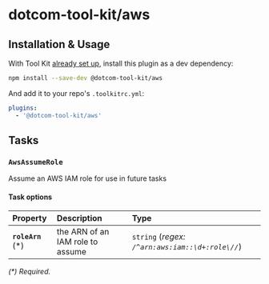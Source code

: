 # dotcom-tool-kit/aws

## Installation & Usage

With Tool Kit [already set up](https://github.com/financial-times/dotcom-tool-kit#installing-and-using-tool-kit), install this plugin as a dev dependency:

```sh
npm install --save-dev @dotcom-tool-kit/aws
```

And add it to your repo's `.toolkitrc.yml`:

```yml
plugins:
  - '@dotcom-tool-kit/aws'
```

<!-- begin autogenerated docs -->
## Tasks

### `AwsAssumeRole`

Assume an AWS IAM role for use in future tasks
#### Task options

| Property           | Description                      | Type                                             |
| :----------------- | :------------------------------- | :----------------------------------------------- |
| **`roleArn`** (\*) | the ARN of an IAM role to assume | `string` (_regex: `/^arn:aws:iam::\d+:role\//`_) |

_(\*) Required._
<!-- end autogenerated docs -->
